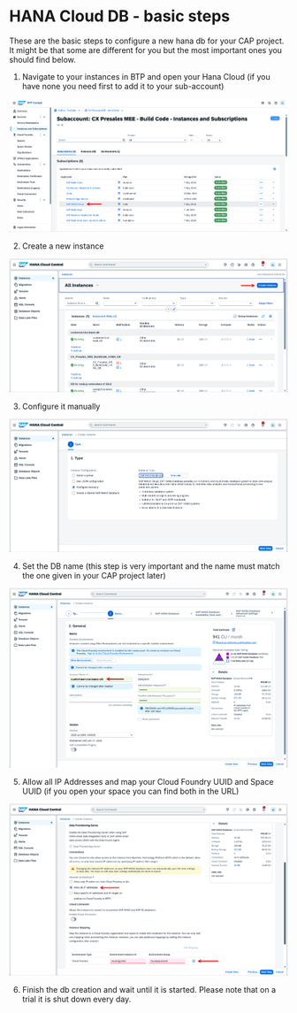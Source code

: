 # HANA Cloud DB - basic steps

These are the basic steps to configure a new hana db for your CAP project. It might be that some are different for you but the most important ones you should find below.

1. Navigate to your instances in BTP and open your Hana Cloud (if you have none you need first to add it to your sub-account)
<img src="images/1OpenHanaCockpit.png">

2. Create a new instance
<img src="images/2CreateNew.png">

3. Configure it manually
<img src="images/3ConfigureManually.png">

4. Set the DB name (this step is very important and the name must match the one given in your CAP project later)
<img src="images/2HanaDBName.png">

5. Allow all IP Addresses and map your Cloud Foundry UUID and Space UUID (if you open your space you can find both in the URL)
<img src="images/4AllowIPMapCloudFoundry.png">

6. Finish the db creation and wait until it is started. Please note that on a trial it is shut down every day.
